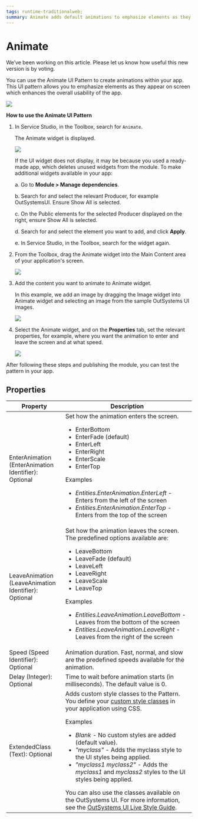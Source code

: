 ```yaml
---
tags: runtime-traditionalweb; 
summary: Animate adds default animations to emphasize elements as they appear on the screen.
---
```


# Animate

<div class="info" markdown="1">

We’ve been working on this article. Please let us know how useful this new version is by voting.

</div>

You can use the Animate UI Pattern to create animations within your app. This UI pattern allows you to emphasize elements as they appear on screen which enhances the overall usability of the app.

![](<images/animate-10-ss.png>)

**How to use the Animate UI Pattern**

1. In Service Studio, in the Toolbox, search for `Animate`.

    The Animate widget is displayed.

    ![](<images/animate-11-ss.png>)

    If the UI widget does not display, it may be because you used a ready-made app, which deletes unused widgets from the module. To make additional widgets available in your app:

    a. Go to **Module > Manage dependencies**.

    b. Search for and select the relevant Producer, for example OutSystemsUI. Ensure Show All is selected. 

    c. On the Public elements for the selected Producer displayed on the right, ensure Show All is selected.
    
    d. Search for and select the element you want to add, and click **Apply**. 
    
    e. In Service Studio, in the Toolbox, search for the widget again.

1. From the Toolbox, drag the Animate widget into the Main Content area of your application's screen.

    ![](<images/animate-1-ss.png>)

1. Add the content you want to animate to Animate widget.

    In this example, we add an image by dragging the Image widget into Animate widget and selecting an image from the sample OutSystems UI images.

    ![](<images/animate-12-ss.png>)

1. Select the Animate widget, and on the **Properties** tab, set the relevant properties, for example, where you want the animation to enter and leave the screen and at what speed.

    ![](<images/animate-2-ss.png>)

After following these steps and publishing the module, you can test the pattern in your app.

## Properties

| Property |  Description |
|---|---|
| EnterAnimation (EnterAnimation Identifier): Optional | Set how the animation enters the screen. <p><ul><li>EnterBottom</li> <li>EnterFade (default)</li><li>EnterLeft</li><li>EnterRight</li><li>EnterScale</li><li>EnterTop</li></ul></p> <p>Examples <ul><li>_Entities.EnterAnimation.EnterLeft_ - Enters from the left of the screen</li><li>_Entities.EnterAnimation.EnterTop_ - Enters from the top of the screen</li></ul></p> | 
| LeaveAnimation (LeaveAnimation Identifier): Optional | Set how the animation leaves the screen. The predefined options available are:<p><ul><li>LeaveBottom</li> <li>LeaveFade (default)</li><li>LeaveLeft</li><li>LeaveRight</li><li>LeaveScale</li><li>LeaveTop</li></ul></p> <p>Examples <ul><li>_Entities.LeaveAnimation.LeaveBottom_ - Leaves from the bottom of the screen</li><li>_Entities.LeaveAnimation.LeaveRight_ - Leaves from the right of the screen</li></ul></p> |
| Speed (Speed Identifier): Optional | Animation duration. Fast, normal, and slow are the predefined speeds available for the animation.| 
| Delay (Integer): Optional | Time to wait before animation starts (in milliseconds). The default value is 0. | 
| ExtendedClass (Text): Optional  |   Adds custom style classes to the Pattern. You define your [custom style classes](../../../../../develop/ui/look-feel/css.md) in your application using CSS. <p>Examples <ul><li>_Blank_ - No custom styles are added (default value).</li><li>_"myclass"_ - Adds the myclass style to the UI styles being applied.</li><li>_"myclass1 myclass2"_ - Adds the _myclass1_ and _myclass2_ styles to the UI styles being applied.</li></ul></p>You can also use the classes available on the OutSystems UI. For more information, see the [OutSystems UI Live Style Guide](https://outsystemsui.outsystems.com/StyleGuidePreview/Styles). |
